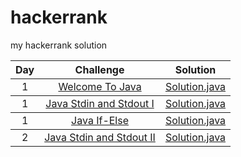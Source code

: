 # hackerrank
my hackerrank solution

<table>
 <thead>
     <tr> 
         <th align = "center"> Day </th>
         <th align = "center"> Challenge </th>
         <th align = "center"> Solution </th>
         </tr>
         
   </thead>
   <tbody> 
       <tr> 
         <td align = "center" > 1 </td>
         <td align = "center" > <a href = "https://www.hackerrank.com/challenges/welcome-to-java/problem"> 
         Welcome To Java </a> </td>
         <td align = "center" > <a href = "https://github.com/emrealkaya/hackerrank/blob/master/src/WelcomeToJava/Solution.java"> 
         Solution.java </a> </td>
         <tbody> 
       <tr> 
         <td align = "center" > 1 </td>
         <td align = "center" > <a href = "https://www.hackerrank.com/challenges/java-stdin-and-stdout-1/problem"> 
         Java Stdin and Stdout I </a> </td>
         <td align = "center" > <a href = "https://github.com/emrealkaya/hackerrank/blob/master/src/JavaStdinAndStdout/Solution.java"> 
         Solution.java </a> </td>
  <tbody> 
       <tr> 
         <td align = "center" > 1 </td>
         <td align = "center" > <a href = "https://www.hackerrank.com/challenges/java-if-else/problem"> 
         Java If-Else </a> </td>
         <td align = "center" > <a href = "https://github.com/emrealkaya/hackerrank/blob/master/src/JavaIfElse/Solution.java"> 
         Solution.java </a> </td>
     <tbody> 
       <tr> 
         <td align = "center" > 2 </td>
         <td align = "center" > <a href = "https://www.hackerrank.com/challenges/java-stdin-stdout/problem"> 
         Java Stdin and Stdout II </a> </td>
         <td align = "center" > <a href = "https://github.com/emrealkaya/hackerrank/blob/master/src/JavaStdinAndStdout2/Solution.java"> 
         Solution.java </a> </td>
